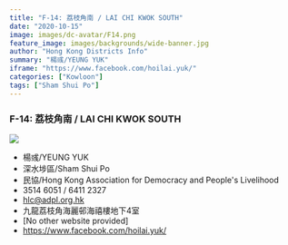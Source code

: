 ```yaml
---
title: "F-14: 荔枝角南 / LAI CHI KWOK SOUTH"
date: "2020-10-15"
image: images/dc-avatar/F14.png
feature_image: images/backgrounds/wide-banner.jpg
author: "Hong Kong Districts Info"
summary: "楊彧/YEUNG YUK"
iframe: "https://www.facebook.com/hoilai.yuk/"
categories: ["Kowloon"]
tags: ["Sham Shui Po"]
---
```


### F-14: 荔枝角南 / LAI CHI KWOK SOUTH  
![](/images/dc-avatar/F14.png)  

 - 楊彧/YEUNG YUK  
 - 深水埗區/Sham Shui Po  
 - 民協/Hong Kong Association for Democracy and People's Livelihood  
 - 3514 6051 / 6411 2327  
 - hlc@adpl.org.hk  
 - 九龍荔枝角海麗邨海禧樓地下4室  
 - [No other website provided]  
 - https://www.facebook.com/hoilai.yuk/
